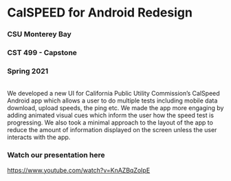 # CalSPEED for Android Redesign

### CSU Monterey Bay 
### CST 499 - Capstone
### Spring 2021

<br>
We developed a new UI for California Public Utility Commission’s CalSpeed Android app which allows a user to do multiple tests including mobile data download, upload speeds, the ping etc. We made the app more engaging by adding animated visual cues which inform the user how the speed test is progressing. We also took a minimal approach to the layout of the app to reduce the amount of information displayed on the screen unless the user interacts with the app. 


### Watch our presentation here 
https://www.youtube.com/watch?v=KnAZBqZoIpE
